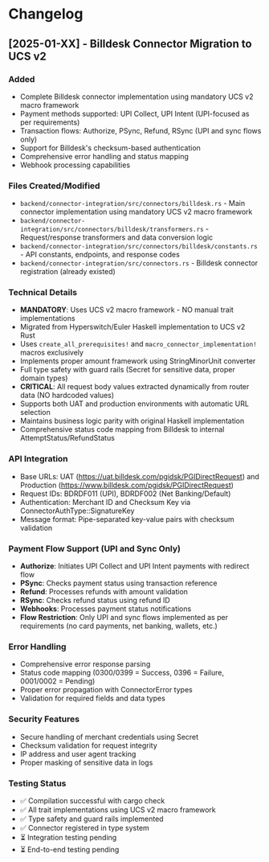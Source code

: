 # Changelog

## [2025-01-XX] - Billdesk Connector Migration to UCS v2

### Added
- Complete Billdesk connector implementation using mandatory UCS v2 macro framework
- Payment methods supported: UPI Collect, UPI Intent (UPI-focused as per requirements)
- Transaction flows: Authorize, PSync, Refund, RSync (UPI and sync flows only)
- Support for Billdesk's checksum-based authentication
- Comprehensive error handling and status mapping
- Webhook processing capabilities

### Files Created/Modified
- `backend/connector-integration/src/connectors/billdesk.rs` - Main connector implementation using mandatory UCS v2 macro framework
- `backend/connector-integration/src/connectors/billdesk/transformers.rs` - Request/response transformers and data conversion logic
- `backend/connector-integration/src/connectors/billdesk/constants.rs` - API constants, endpoints, and response codes
- `backend/connector-integration/src/connectors.rs` - Billdesk connector registration (already existed)

### Technical Details
- **MANDATORY**: Uses UCS v2 macro framework - NO manual trait implementations
- Migrated from Hyperswitch/Euler Haskell implementation to UCS v2 Rust
- Uses `create_all_prerequisites!` and `macro_connector_implementation!` macros exclusively
- Implements proper amount framework using StringMinorUnit converter
- Full type safety with guard rails (Secret<String> for sensitive data, proper domain types)
- **CRITICAL**: All request body values extracted dynamically from router data (NO hardcoded values)
- Supports both UAT and production environments with automatic URL selection
- Maintains business logic parity with original Haskell implementation
- Comprehensive status code mapping from Billdesk to internal AttemptStatus/RefundStatus

### API Integration
- Base URLs: UAT (https://uat.billdesk.com/pgidsk/PGIDirectRequest) and Production (https://www.billdesk.com/pgidsk/PGIDirectRequest)
- Request IDs: BDRDF011 (UPI), BDRDF002 (Net Banking/Default)
- Authentication: Merchant ID and Checksum Key via ConnectorAuthType::SignatureKey
- Message format: Pipe-separated key-value pairs with checksum validation

### Payment Flow Support (UPI and Sync Only)
- **Authorize**: Initiates UPI Collect and UPI Intent payments with redirect flow
- **PSync**: Checks payment status using transaction reference
- **Refund**: Processes refunds with amount validation
- **RSync**: Checks refund status using refund ID
- **Webhooks**: Processes payment status notifications
- **Flow Restriction**: Only UPI and sync flows implemented as per requirements (no card payments, net banking, wallets, etc.)

### Error Handling
- Comprehensive error response parsing
- Status code mapping (0300/0399 = Success, 0396 = Failure, 0001/0002 = Pending)
- Proper error propagation with ConnectorError types
- Validation for required fields and data types

### Security Features
- Secure handling of merchant credentials using Secret<String>
- Checksum validation for request integrity
- IP address and user agent tracking
- Proper masking of sensitive data in logs

### Testing Status
- ✅ Compilation successful with cargo check
- ✅ All trait implementations using UCS v2 macro framework
- ✅ Type safety and guard rails implemented
- ✅ Connector registered in type system
- ⏳ Integration testing pending
- ⏳ End-to-end testing pending